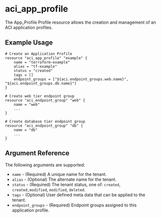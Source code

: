 # aci_app_profile

The App_Profile Profile resource allows the creation and management of an ACI application profiles.

## Example Usage

```hcl
# Create an Application Profile
resource "aci_app_profile" "example" {
    name = "terraform-example"
    alias = "tf-example"    
    status = "created"
    tags = []
    endpoint_groups = ["${aci.endpoint_groups.web.name}", "${aci.endpoint_groups.db.name}"]
}

# Create web tier endpoint group
resource "aci_endpoint_group" "web" {
    name = "web"
    ...
}

# Create database tier endpoint group
resource "aci_endpoint_group" "db" {
    name = "db"
    ...
}
```

## Argument Reference

The following arguments are supported:

* `name` - (Required) A unique name for the tenant.
* `alias` - (Optional) The alternate name for the tenant.
* `status` - (Required) The tenant status, one of: `created`, `created,modified`, `modified`, `deleted`.  
* `tags` - (Optional) User defined meta data that can be applied to the tenant.
* `endpoint_groups` - (Required) Endpoint groups assigned to this application profile.